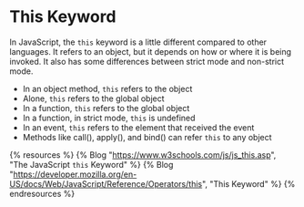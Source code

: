 # This Keyword

In JavaScript, the `this` keyword is a little different compared to other languages. It refers to an object, but it depends on how or where it is being invoked. It also has some differences between strict mode and non-strict mode.

- In an object method, `this` refers to the object
- Alone, `this` refers to the global object
- In a function, `this` refers to the global object
- In a function, in strict mode, `this` is undefined
- In an event, `this` refers to the element that received the event
- Methods like call(), apply(), and bind() can refer `this` to any object

{% resources %}
  {% Blog "https://www.w3schools.com/js/js_this.asp", "The JavaScript `this` Keyword" %}
  {% Blog "https://developer.mozilla.org/en-US/docs/Web/JavaScript/Reference/Operators/this", "This Keyword" %}
{% endresources %}